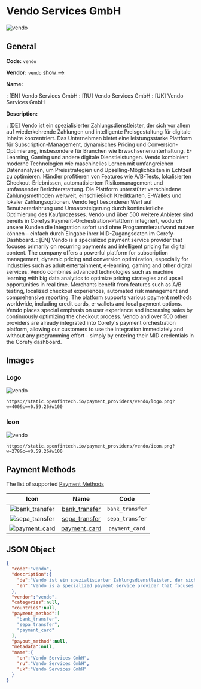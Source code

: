 
# Vendo Services GmbH 
![vendo](https://static.openfintech.io/payment_providers/vendo/logo.png?w=400&c=v0.59.26#w100)  

## General 
 
**Code:** `vendo` 
 
**Vendor:** `vendo` [show -->](/vendors/vendo/) 
 
**Name:** 
 
:	[EN] Vendo Services GmbH 
:	[RU] Vendo Services GmbH 
:	[UK] Vendo Services GmbH 
 
**Description:** 
 
: [DE] Vendo ist ein spezialisierter Zahlungsdienstleister, der sich vor allem auf wiederkehrende Zahlungen und intelligente Preisgestaltung für digitale Inhalte konzentriert. Das Unternehmen bietet eine leistungsstarke Plattform für Subscription-Management, dynamisches Pricing und Conversion-Optimierung, insbesondere für Branchen wie Erwachsenenunterhaltung, E-Learning, Gaming und andere digitale Dienstleistungen. Vendo kombiniert moderne Technologien wie maschinelles Lernen mit umfangreichen Datenanalysen, um Preisstrategien und Upselling-Möglichkeiten in Echtzeit zu optimieren. Händler profitieren von Features wie A/B-Tests, lokalisierten Checkout-Erlebnissen, automatisiertem Risikomanagement und umfassender Berichterstattung. Die Plattform unterstützt verschiedene Zahlungsmethoden weltweit, einschließlich Kreditkarten, E-Wallets und lokaler Zahlungsoptionen. Vendo legt besonderen Wert auf Benutzererfahrung und Umsatzsteigerung durch kontinuierliche Optimierung des Kaufprozesses. Vendo und über 500 weitere Anbieter sind bereits in Corefys Payment-Orchestration-Plattform integriert, wodurch unsere Kunden die Integration sofort und ohne Programmieraufwand nutzen können – einfach durch Eingabe ihrer MID-Zugangsdaten im Corefy-Dashboard. 
: [EN] Vendo is a specialized payment service provider that focuses primarily on recurring payments and intelligent pricing for digital content. The company offers a powerful platform for subscription management, dynamic pricing and conversion optimization, especially for industries such as adult entertainment, e-learning, gaming and other digital services. Vendo combines advanced technologies such as machine learning with big data analytics to optimize pricing strategies and upsell opportunities in real time. Merchants benefit from features such as A/B testing, localized checkout experiences, automated risk management and comprehensive reporting. The platform supports various payment methods worldwide, including credit cards, e-wallets and local payment options. Vendo places special emphasis on user experience and increasing sales by continuously optimizing the checkout process. Vendo and over 500 other providers are already integrated into Corefy's payment orchestration platform, allowing our customers to use the integration immediately and without any programming effort - simply by entering their MID credentials in the Corefy dashboard. 
 

## Images 

### Logo 
 
![vendo](https://static.openfintech.io/payment_providers/vendo/logo.png?w=400&c=v0.59.26#w100)  

```
https://static.openfintech.io/payment_providers/vendo/logo.png?w=400&c=v0.59.26#w100
```  

### Icon 
 
![vendo](https://static.openfintech.io/payment_providers/vendo/icon.png?w=278&c=v0.59.26#w100)  

```
https://static.openfintech.io/payment_providers/vendo/icon.png?w=278&c=v0.59.26#w100
```  

## Payment Methods 
 
The list of supported [Payment Methods](/payment-methods/) 

|Icon|Name|Code| 
|:---:|:---:|:---:| 
|![bank_transfer](https://static.openfintech.io/payment_methods/bank_transfer/icon.svg?w=278&c=v0.59.26#w100) |[bank_transfer](/payment-methods/bank_transfer/)|`bank_transfer`| 
|![sepa_transfer](https://static.openfintech.io/payment_methods/sepa_transfer/icon.svg?w=278&c=v0.59.26#w100) |[sepa_transfer](/payment-methods/sepa_transfer/)|`sepa_transfer`| 
|![payment_card](https://static.openfintech.io/payment_methods/payment_card/icon.svg?w=278&c=v0.59.26#w100) |[payment_card](/payment-methods/payment_card/)|`payment_card`| 
 

## JSON Object 

```json
{
  "code":"vendo",
  "description":{
    "de":"Vendo ist ein spezialisierter Zahlungsdienstleister, der sich vor allem auf wiederkehrende Zahlungen und intelligente Preisgestaltung f\u00fcr digitale Inhalte konzentriert. Das Unternehmen bietet eine leistungsstarke Plattform f\u00fcr Subscription-Management, dynamisches Pricing und Conversion-Optimierung, insbesondere f\u00fcr Branchen wie Erwachsenenunterhaltung, E-Learning, Gaming und andere digitale Dienstleistungen. Vendo kombiniert moderne Technologien wie maschinelles Lernen mit umfangreichen Datenanalysen, um Preisstrategien und Upselling-M\u00f6glichkeiten in Echtzeit zu optimieren. H\u00e4ndler profitieren von Features wie A\/B-Tests, lokalisierten Checkout-Erlebnissen, automatisiertem Risikomanagement und umfassender Berichterstattung. Die Plattform unterst\u00fctzt verschiedene Zahlungsmethoden weltweit, einschlie\u00dflich Kreditkarten, E-Wallets und lokaler Zahlungsoptionen. Vendo legt besonderen Wert auf Benutzererfahrung und Umsatzsteigerung durch kontinuierliche Optimierung des Kaufprozesses. Vendo und \u00fcber 500 weitere Anbieter sind bereits in Corefys Payment-Orchestration-Plattform integriert, wodurch unsere Kunden die Integration sofort und ohne Programmieraufwand nutzen k\u00f6nnen \u2013 einfach durch Eingabe ihrer MID-Zugangsdaten im Corefy-Dashboard.",
    "en":"Vendo is a specialized payment service provider that focuses primarily on recurring payments and intelligent pricing for digital content. The company offers a powerful platform for subscription management, dynamic pricing and conversion optimization, especially for industries such as adult entertainment, e-learning, gaming and other digital services. Vendo combines advanced technologies such as machine learning with big data analytics to optimize pricing strategies and upsell opportunities in real time. Merchants benefit from features such as A\/B testing, localized checkout experiences, automated risk management and comprehensive reporting. The platform supports various payment methods worldwide, including credit cards, e-wallets and local payment options. Vendo places special emphasis on user experience and increasing sales by continuously optimizing the checkout process. Vendo and over 500 other providers are already integrated into Corefy's payment orchestration platform, allowing our customers to use the integration immediately and without any programming effort - simply by entering their MID credentials in the Corefy dashboard."
  },
  "vendor":"vendo",
  "categories":null,
  "countries":null,
  "payment_method":[
    "bank_transfer",
    "sepa_transfer",
    "payment_card"
  ],
  "payout_method":null,
  "metadata":null,
  "name":{
    "en":"Vendo Services GmbH",
    "ru":"Vendo Services GmbH",
    "uk":"Vendo Services GmbH"
  }
}
```  
